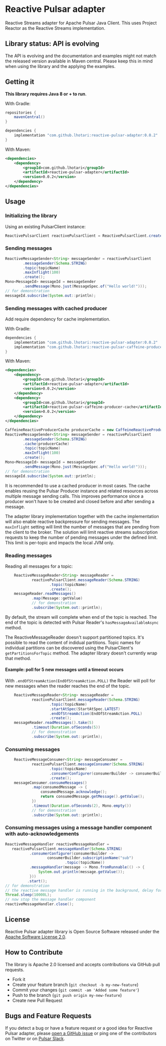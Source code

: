 # Reactive Pulsar adapter

Reactive Streams adapter for Apache Pulsar Java Client.
This uses Project Reactor as the Reactive Streams implementation.

## Library status: API is evolving

The API is evolving and the documentation and examples might not match the released version available in Maven central.
Please keep this in mind when using the library and the applying the examples.

## Getting it

**This library requires Java 8 or + to run**.

With Gradle:

```groovy
repositories {
    mavenCentral()
}

dependencies {
    implementation "com.github.lhotari:reactive-pulsar-adapter:0.0.2"
}
```

With Maven:
```xml
<dependencies>
    <dependency>
        <groupId>com.github.lhotari</groupId>
        <artifactId>reactive-pulsar-adapter</artifactId> 
        <version>0.0.2</version>
    </dependency>
</dependencies>
```

## Usage

### Initializing the library

Using an existing PulsarClient instance:

```java
ReactivePulsarClient reactivePulsarClient = ReactivePulsarClient.create(pulsarClient);
```

### Sending messages

```java
ReactiveMessageSender<String> messageSender = reactivePulsarClient
        .messageSender(Schema.STRING)
        .topic(topicName)
        .maxInflight(100)
        .create();
Mono<MessageId> messageId = messageSender
        .sendMessage(Mono.just(MessageSpec.of("Hello world!")));
// for demonstration
messageId.subscribe(System.out::println);
```

### Sending messages with cached producer

Add require dependency for cache implementation. 

With Gradle:
```groovy
dependencies {
    implementation "com.github.lhotari:reactive-pulsar-adapter:0.0.2"
    implementation "com.github.lhotari:reactive-pulsar-caffeine-producer-cache:0.0.2"
}
```

With Maven:
```xml
<dependencies>
    <dependency>
        <groupId>com.github.lhotari</groupId>
        <artifactId>reactive-pulsar-adapter</artifactId> 
        <version>0.0.2</version>
    </dependency>
    <dependency>
        <groupId>com.github.lhotari</groupId>
        <artifactId>reactive-pulsar-caffeine-producer-cache</artifactId>
        <version>0.0.2</version>
    </dependency>
</dependencies>
```

```java
CaffeineReactiveProducerCache producerCache = new CaffeineReactiveProducerCache();
ReactiveMessageSender<String> messageSender = reactivePulsarClient
        .messageSender(Schema.STRING)
        .cache(producerCache)
        .topic(topicName)
        .maxInflight(100)
        .create();
Mono<MessageId> messageId = messageSender
        .sendMessage(Mono.just(MessageSpec.of("Hello world!")));
// for demonstration
messageId.subscribe(System.out::println);
```

It is recommended to use a cached producer in most cases. The cache enables reusing the Pulsar Producer instance and related resources across multiple message sending calls.
This improves performance since a producer won't have to be created and closed before and after sending a message.

The adapter library implementation together with the cache implementation will also enable reactive backpressure for sending messages. The `maxInflight` setting will limit the number of messages that are pending from the client to the broker. The solution will limit reactive streams subscription requests to keep the number of pending messages under the defined limit. This limit is per-topic and impacts the local JVM only. 


### Reading messages

Reading all messages for a topic:
```java
    ReactiveMessageReader<String> messageReader =
            reactivePulsarClient.messageReader(Schema.STRING)
                    .topic(topicName)
                    .create();
    messageReader.readMessages()
            .map(Message::getValue)
            // for demonstration
            .subscribe(System.out::println);
```
By default, the stream will complete when end of the topic is reached. The end of the topic is detected with Pulsar Reader's `hasMessageAvailableAsync` method.


The ReactiveMessageReader doesn't support partitioned topics. It's possible to read the content of indidual partitions. Topic names for individual partitions can be discovered using the PulsarClient's `getPartitionsForTopic` method. The adapter library doesn't currently wrap that method.

#### Example: poll for 5 new messages until a timeout occurs 

With `.endOfStreamAction(EndOfStreamAction.POLL)` the Reader will poll for new messages when the reader reaches the end of the topic.

```java
    ReactiveMessageReader<String> messageReader =
            reactivePulsarClient.messageReader(Schema.STRING)
                    .topic(topicName)
                    .startAtSpec(StartAtSpec.LATEST)
                    .endOfStreamAction(EndOfStreamAction.POLL)
                    .create();
    messageReader.readMessages().take(5)
            .timeout(Duration.ofSeconds(5))
            // for demonstration
            .subscribe(System.out::println);

```

### Consuming messages

```java
    ReactiveMessageConsumer<String> messageConsumer =
            reactivePulsarClient.messageConsumer(Schema.STRING)
                    .topic(topicName)
                    .consumerConfigurer(consumerBuilder -> consumerBuilder.subscriptionName("sub"))
                    .create();
    messageConsumer.consumeMessages()
            .map(consumedMessage -> {
                consumedMessage.acknowledge();
                return consumedMessage.getMessage().getValue();
            })
            .timeout(Duration.ofSeconds(2), Mono.empty())
            // for demonstration
            .subscribe(System.out::println);
```

### Consuming messages using a message handler component with auto-acknowledgements

```java
ReactiveMessageHandler reactiveMessageHandler =
   reactivePulsarClient.messageHandler(Schema.STRING)
           .consumerConfigurer(consumerBuilder ->
                   consumerBuilder.subscriptionName("sub")
                           .topic(topicName))
           .messageHandler(message -> Mono.fromRunnable(() -> {
               System.out.println(message.getValue());
           }))
          .start();
// for demonstration
// the reactive message handler is running in the background, delay for 10 seconds
Thread.sleep(10000L);
// now stop the message handler component
reactiveMessageHandler.close();
```

## License

Reactive Pulsar adapter library is Open Source Software released under the [Apache Software License 2.0](www.apache.org/licenses/LICENSE-2.0).


## How to Contribute

The library is Apache 2.0 licensed and accepts contributions via GitHub pull requests.

* Fork it
* Create your feature branch (`git checkout -b my-new-feature`)
* Commit your changes (`git commit -am 'Added some feature'`)
* Push to the branch (`git push origin my-new-feature`)
* Create new Pull Request

##  Bugs and Feature Requests

If you detect a bug or have a feature request or a good idea for Reactive Pulsar adapter, please [open a GitHub issue](https://github.com/lhotari/reactive-pulsar/issues/new) or ping one of the contributors on Twitter or on [Pulsar Slack](https://pulsar.apache.org/en/contact/).